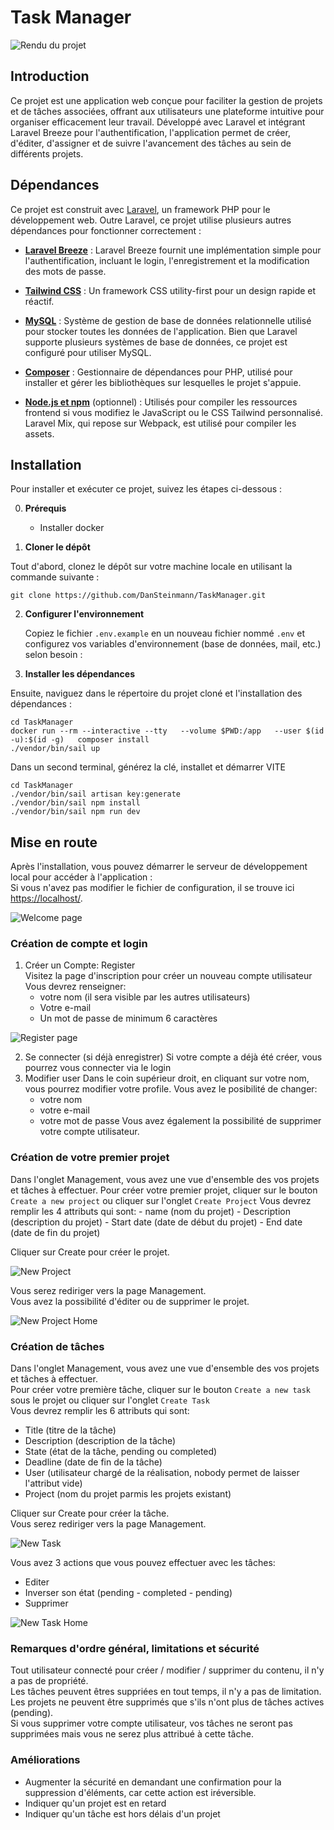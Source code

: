 # Task Manager

![Rendu du projet](/resources/img/Main.png "TaskManager")

## Introduction
Ce projet est une application web conçue pour faciliter la gestion de projets et de tâches associées, offrant aux utilisateurs une plateforme intuitive pour organiser efficacement leur travail. Développé avec Laravel et intégrant Laravel Breeze pour l'authentification, l'application permet de créer, d'éditer, d'assigner et de suivre l'avancement des tâches au sein de différents projets.

## Dépendances

Ce projet est construit avec [Laravel](https://laravel.com/), un framework PHP pour le développement web. Outre Laravel, ce projet utilise plusieurs autres dépendances pour fonctionner correctement :

- **[Laravel Breeze](https://laravel.com/docs/10.x/starter-kits#laravel-breeze)** : Laravel Breeze fournit une implémentation simple pour l'authentification, incluant le login, l'enregistrement et la modification des mots de passe.

- **[Tailwind CSS](https://tailwindcss.com/)** : Un framework CSS utility-first pour un design rapide et réactif.

- **[MySQL](https://www.mysql.com/)** : Système de gestion de base de données relationnelle utilisé pour stocker toutes les données de l'application. Bien que Laravel supporte plusieurs systèmes de base de données, ce projet est configuré pour utiliser MySQL.

- **[Composer](https://getcomposer.org/)** : Gestionnaire de dépendances pour PHP, utilisé pour installer et gérer les bibliothèques sur lesquelles le projet s'appuie.

- **[Node.js et npm](https://nodejs.org/)** (optionnel) : Utilisés pour compiler les ressources frontend si vous modifiez le JavaScript ou le CSS Tailwind personnalisé. Laravel Mix, qui repose sur Webpack, est utilisé pour compiler les assets.


## Installation
Pour installer et exécuter ce projet, suivez les étapes ci-dessous :

0. **Prérequis**

    - Installer docker

1. **Cloner le dépôt**

Tout d'abord, clonez le dépôt sur votre machine locale en utilisant la commande suivante :  

   ```
   git clone https://github.com/DanSteinmann/TaskManager.git
   ```
2. **Configurer l'environnement**

    Copiez le fichier `.env.example` en un nouveau fichier nommé `.env` et configurez vos variables d'environnement (base de données, mail, etc.) selon besoin :

3. **Installer les dépendances**

Ensuite, naviguez dans le répertoire du projet cloné et l'installation des dépendances :  

    
    cd TaskManager
    docker run --rm --interactive --tty   --volume $PWD:/app   --user $(id -u):$(id -g)   composer install
    ./vendor/bin/sail up
    

Dans un second terminal, générez la clé, installet et démarrer VITE  
    
    
    cd TaskManager
    ./vendor/bin/sail artisan key:generate
    ./vendor/bin/sail npm install
    ./vendor/bin/sail npm run dev
        

## Mise en route

Après l'installation, vous pouvez démarrer le serveur de développement local pour accéder à l'application :  
Si vous n'avez pas modifier le fichier de configuration, il se trouve ici [https://localhost/](https://localhost/).  


![Welcome page](/resources/img/WelcomePage.png "Welcome")

### Création de compte et login
1. Créer un Compte: Register  
Visitez la page d'inscription pour créer un nouveau compte utilisateur  
Vous devrez renseigner:  
    - votre nom (il sera visible par les autres utilisateurs)
    - Votre e-mail
    - Un mot de passe de minimum 6 caractères

![Register page](/resources/img/Register.png "Register")

2. Se connecter (si déjà enregistrer)
Si votre compte a déjà été créer, vous pourrez vous connecter via le login
3. Modifier user
Dans le coin supérieur droit, en cliquant sur votre nom, vous pourrez modifier votre profile.
Vous avez le posibilité de changer:
    - votre nom
    - votre e-mail
    - votre mot de passe
Vous avez également la possibilité de supprimer votre compte utilisateur.

### Création de votre premier projet
Dans l'onglet Management, vous avez une vue d'ensemble des vos projets et tâches à effectuer.
Pour créer votre premier projet, cliquer sur le bouton `Create a new project` ou cliquer sur l'onglet `Create Project`
Vous devrez remplir les 4 attributs qui sont:
    - name (nom du projet)
    - Description (description du projet)
    - Start date (date de début du projet)
    - End date (date de fin du projet)

Cliquer sur Create pour créer le projet.  

![New Project](/resources/img/NewProject.png "New Project")

Vous serez rediriger vers la page Management.  
Vous avez la possibilité d'éditer ou de supprimer le projet.  

![New Project Home](/resources/img/NewProjectHome.png "New Project home")

### Création de tâches
Dans l'onglet Management, vous avez une vue d'ensemble des vos projets et tâches à effectuer.  
Pour créer votre première tâche, cliquer sur le bouton `Create a new task` sous le projet ou cliquer sur l'onglet `Create Task`  
Vous devrez remplir les 6 attributs qui sont:  
- Title (titre de la tâche)
- Description (description de la tâche)
- State (état de la tâche, pending ou completed)
- Deadline (date de fin de la tâche)
- User (utilisateur chargé de la réalisation, nobody permet de laisser l'attribut vide)
- Project (nom du projet parmis les projets existant)

Cliquer sur Create pour créer la tâche.  
Vous serez rediriger vers la page Management.  

![New Task](/resources/img/NewTask.png "New Task")

Vous avez 3 actions que vous pouvez effectuer avec les tâches:  
- Editer
- Inverser son état (pending - completed - pending)
- Supprimer

![New Task Home](/resources/img/NewTaskHome.png "New Task home")

### Remarques d'ordre général, limitations et sécurité

Tout utilisateur connecté pour créer / modifier / supprimer du contenu, il n'y a pas de propriété.  
Les tâches peuvent êtres suppriées en tout temps, il n'y a pas de limitation.  
Les projets ne peuvent être supprimés que s'ils n'ont plus de tâches actives (pending).  
Si vous supprimer votre compte utilisateur, vos tâches ne seront pas supprimées mais vous ne serez plus attribué à cette tâche.  

### Améliorations

- Augmenter la sécurité en demandant une confirmation pour la suppression d'éléments, car cette action est iréversible.  
- Indiquer qu'un projet est en retard  
- Indiquer qu'un tâche est hors délais d'un projet  
